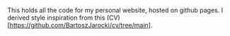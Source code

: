 This holds all the code for my personal website, hosted on github pages. I derived style inspiration from this (CV)[https://github.com/BartoszJarocki/cv/tree/main].